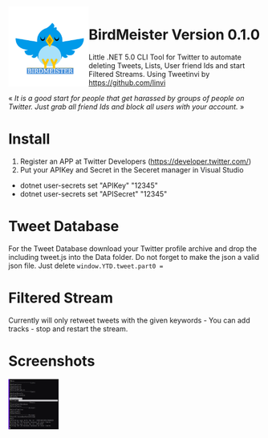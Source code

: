 <img width="160" height="160" src="https://github.com/Scobiform/BirdMeister/blob/master/birdmeister.png" style="float:left">

# BirdMeister Version 0.1.0
Little .NET 5.0 CLI Tool for Twitter to automate deleting Tweets, Lists, User friend Ids and start Filtered Streams. Using Tweetinvi by https://github.com/linvi

« <i>It is a good start for people that get harassed by groups of people on Twitter. Just grab all friend Ids and block all users with your account.</i> »

# Install
1. Register an APP at Twitter Developers (https://developer.twitter.com/)
2. Put your APIKey and Secret in the Seceret manager in Visual Studio

- dotnet user-secrets set "APIKey" "12345"
- dotnet user-secrets set "APISecret" "12345"

# Tweet Database
For the Tweet Database download your Twitter profile archive and drop the including tweet.js into the Data folder. 
Do not forget to make the json a valid json file. Just delete ``window.YTD.tweet.part0 =``

# Filtered Stream
Currently will only retweet tweets with the given keywords - You can add tracks - stop and restart the stream. 

# Screenshots
<img align="center" width="100" height="100" src="https://github.com/Scobiform/BirdMeister/blob/master/menu.png">
